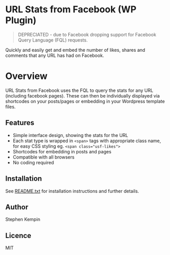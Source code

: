 # URL Stats from Facebook (WP Plugin)
> DEPRECIATED - due to Facebook dropping support for Facebook Query Language (FQL) requests.

Quickly and easily get and embed the number of likes, shares and comments that any URL has had on Facebook.


# Overview
URL Stats from Facebook uses the FQL to query the stats for any URL (including facebook pages). These can then be individually displayed via shortcodes on your posts/pages or embedding in your Wordpress template files.

## Features
* Simple interface design, showing the stats for the URL
* Each stat type is wrapped in `<span>` tags with appropriate class name, for easy CSS styling eg. `<span class="usf-likes">`
* Shortcodes for embedding in posts and pages
* Compatible with all browsers
* No coding required

## Installation
See [README.txt](README.txt) for installation instructions and further details.

## Author
Stephen Kempin

## Licence
MIT
